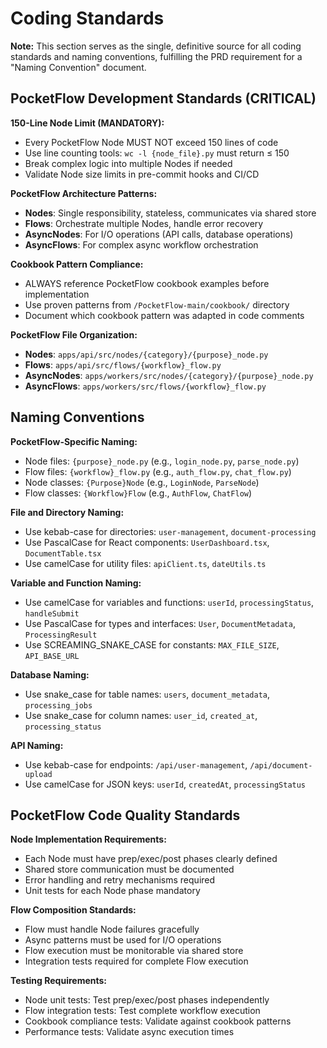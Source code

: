 # Coding Standards

**Note:** This section serves as the single, definitive source for all coding standards and naming conventions, fulfilling the PRD requirement for a "Naming Convention" document.

## PocketFlow Development Standards (CRITICAL)

**150-Line Node Limit (MANDATORY):**
- Every PocketFlow Node MUST NOT exceed 150 lines of code
- Use line counting tools: `wc -l {node_file}.py` must return ≤ 150
- Break complex logic into multiple Nodes if needed
- Validate Node size limits in pre-commit hooks and CI/CD

**PocketFlow Architecture Patterns:**
- **Nodes**: Single responsibility, stateless, communicates via shared store
- **Flows**: Orchestrate multiple Nodes, handle error recovery
- **AsyncNodes**: For I/O operations (API calls, database operations)
- **AsyncFlows**: For complex async workflow orchestration

**Cookbook Pattern Compliance:**
- ALWAYS reference PocketFlow cookbook examples before implementation
- Use proven patterns from `/PocketFlow-main/cookbook/` directory
- Document which cookbook pattern was adapted in code comments

**PocketFlow File Organization:**
- **Nodes**: `apps/api/src/nodes/{category}/{purpose}_node.py`
- **Flows**: `apps/api/src/flows/{workflow}_flow.py`
- **AsyncNodes**: `apps/workers/src/nodes/{category}/{purpose}_node.py`
- **AsyncFlows**: `apps/workers/src/flows/{workflow}_flow.py`

## Naming Conventions

**PocketFlow-Specific Naming:**
- Node files: `{purpose}_node.py` (e.g., `login_node.py`, `parse_node.py`)
- Flow files: `{workflow}_flow.py` (e.g., `auth_flow.py`, `chat_flow.py`)
- Node classes: `{Purpose}Node` (e.g., `LoginNode`, `ParseNode`)
- Flow classes: `{Workflow}Flow` (e.g., `AuthFlow`, `ChatFlow`)

**File and Directory Naming:**
- Use kebab-case for directories: `user-management`, `document-processing`
- Use PascalCase for React components: `UserDashboard.tsx`, `DocumentTable.tsx`
- Use camelCase for utility files: `apiClient.ts`, `dateUtils.ts`

**Variable and Function Naming:**
- Use camelCase for variables and functions: `userId`, `processingStatus`, `handleSubmit`
- Use PascalCase for types and interfaces: `User`, `DocumentMetadata`, `ProcessingResult`
- Use SCREAMING_SNAKE_CASE for constants: `MAX_FILE_SIZE`, `API_BASE_URL`

**Database Naming:**
- Use snake_case for table names: `users`, `document_metadata`, `processing_jobs`
- Use snake_case for column names: `user_id`, `created_at`, `processing_status`

**API Naming:**
- Use kebab-case for endpoints: `/api/user-management`, `/api/document-upload`
- Use camelCase for JSON keys: `userId`, `createdAt`, `processingStatus`

## PocketFlow Code Quality Standards

**Node Implementation Requirements:**
- Each Node must have prep/exec/post phases clearly defined
- Shared store communication must be documented
- Error handling and retry mechanisms required
- Unit tests for each Node phase mandatory

**Flow Composition Standards:**
- Flow must handle Node failures gracefully
- Async patterns must be used for I/O operations
- Flow execution must be monitorable via shared store
- Integration tests required for complete Flow execution

**Testing Requirements:**
- Node unit tests: Test prep/exec/post phases independently
- Flow integration tests: Test complete workflow execution
- Cookbook compliance tests: Validate against cookbook patterns
- Performance tests: Validate async execution times